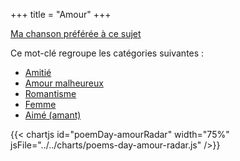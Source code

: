 +++
title = "Amour"
+++

[Ma chanson préférée à ce sujet](https://www.paroles.net/jacques-brel/paroles-quand-on-n-a-que-l-amour)

Ce mot-clé regroupe les catégories suivantes :

- [Amitié](/categories/amitie)
- [Amour malheureux](/categories/amour-malheureux)
- [Romantisme](/categories/romantisme)
- [Femme](/categories/femme)
- [Aimé (amant)](/categories/aime-amant)

{{< chartjs id="poemDay-amourRadar" width="75%" jsFile="../../charts/poems-day-amour-radar.js" />}}

